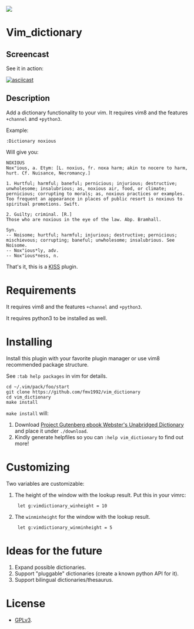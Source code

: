 ![](https://travis-ci.org/fmv1992/vim_dictionary.svg?branch=dev)

# Vim_dictionary

## Screencast

See it in action:

[![asciicast](https://asciinema.org/a/s9Gk1QCcPBwjM4OAxViNIlUoR.png)](https://asciinema.org/a/s9Gk1QCcPBwjM4OAxViNIlUoR)

## Description

Add a dictionary functionality to your vim. It requires vim8 and the features `+channel` and `+python3`.

Example:

    :Dictionary noxious

Will give you:

    NOXIOUS
    Nox"ious, a. Etym: [L. noxius, fr. noxa harm; akin to nocere to harm,
    hurt. Cf. Nuisance, Necromancy.]

    1. Hurtful; harmful; baneful; pernicious; injurious; destructive;
    unwholesome; insalubrious; as, noxious air, food, or climate;
    pernicious; corrupting to morals; as, noxious practices or examples.
    Too frequent an appearance in places of public resort is noxious to
    spiritual promotions. Swift.

    2. Guilty; criminal. [R.]
    Those who are noxious in the eye of the law. Abp. Bramhall.

    Syn.
    -- Noisome; hurtful; harmful; injurious; destructive; pernicious;
    mischievous; corrupting; baneful; unwholesome; insalubrious. See
    Noisome.
    -- Nox"ious*ly, adv.
    -- Nox"ious*ness, n.

That's it, this is a [KISS](https://en.wikipedia.org/wiki/KISS_principle) plugin.

# Requirements

It requires vim8 and the features `+channel` and `+python3`.

It requires python3 to be installed as well.

# Installing

Install this plugin with your favorite plugin manager or use vim8 recommended package structure.

See `:tab help packages` in vim for details.

    cd ~/.vim/pack/foo/start
    git clone https://github.com/fmv1992/vim_dictionary
    cd vim_dictionary
    make install

`make install` will:

1. Download [Project Gutenberg ebook Webster's Unabridged Dictionary](http://www.gutenberg.org/ebooks/29765) and place it under `./download`.
1. Kindly generate helpfiles so you can `:help vim_dictionary` to find out more!

# Customizing

Two variables are customizable:

1. The height of the window with the lookup result. Put this in your vimrc:

        let g:vimdictionary_winheight = 10

1. The `winminheight` for the window with the lookup result.

        let g:vimdictionary_winminheight = 5

# Ideas for the future

1. Expand possible dictionaries.
1. Support "pluggable" dictionaries (create a known python API for it).
1. Support bilingual dictionaries/thesaurus.

# License

* [GPLv3](https://www.gnu.org/licenses/gpl-3.0.en.html).

<!---
# Advanced

## Testing

1. [✓] Stress test.
1. [✓] First word.
1. [✓] Last word.
1. [✓] Random words.

## TODO
--->
